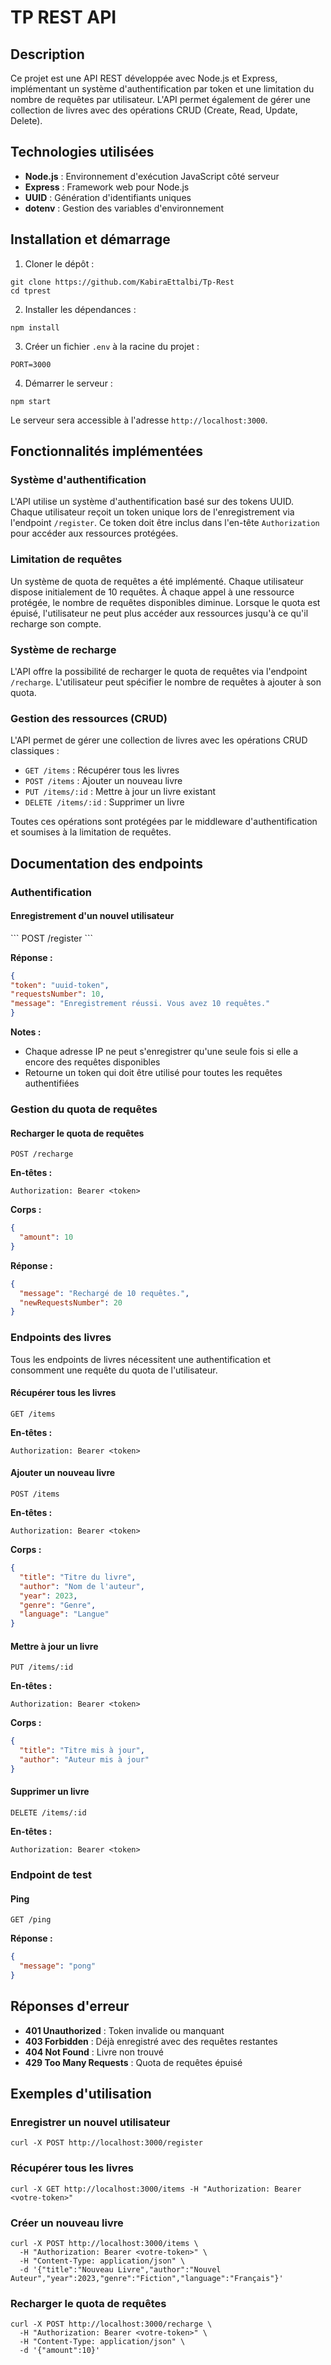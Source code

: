 # TP REST API

## Description

Ce projet est une API REST développée avec Node.js et Express, implémentant un système d'authentification par token et une limitation du nombre de requêtes par utilisateur. L'API permet également de gérer une collection de livres avec des opérations CRUD (Create, Read, Update, Delete).

## Technologies utilisées

- **Node.js** : Environnement d'exécution JavaScript côté serveur
- **Express** : Framework web pour Node.js
- **UUID** : Génération d'identifiants uniques
- **dotenv** : Gestion des variables d'environnement

## Installation et démarrage

1. Cloner le dépôt :
```plaintext
git clone https://github.com/KabiraEttalbi/Tp-Rest
cd tprest
```

2. Installer les dépendances :
```plaintext
npm install
```

3. Créer un fichier `.env` à la racine du projet :
```code
PORT=3000
```

4. Démarrer le serveur :
```plaintext
npm start
```


Le serveur sera accessible à l'adresse `http://localhost:3000`.

## Fonctionnalités implémentées

### Système d'authentification

L'API utilise un système d'authentification basé sur des tokens UUID. Chaque utilisateur reçoit un token unique lors de l'enregistrement via l'endpoint `/register`. Ce token doit être inclus dans l'en-tête `Authorization` pour accéder aux ressources protégées.

### Limitation de requêtes

Un système de quota de requêtes a été implémenté. Chaque utilisateur dispose initialement de 10 requêtes. À chaque appel à une ressource protégée, le nombre de requêtes disponibles diminue. Lorsque le quota est épuisé, l'utilisateur ne peut plus accéder aux ressources jusqu'à ce qu'il recharge son compte.

### Système de recharge

L'API offre la possibilité de recharger le quota de requêtes via l'endpoint `/recharge`. L'utilisateur peut spécifier le nombre de requêtes à ajouter à son quota.

### Gestion des ressources (CRUD)

L'API permet de gérer une collection de livres avec les opérations CRUD classiques :
- `GET /items` : Récupérer tous les livres
- `POST /items` : Ajouter un nouveau livre
- `PUT /items/:id` : Mettre à jour un livre existant
- `DELETE /items/:id` : Supprimer un livre

Toutes ces opérations sont protégées par le middleware d'authentification et soumises à la limitation de requêtes.

## Documentation des endpoints

### Authentification

#### Enregistrement d'un nouvel utilisateur
\`\`\`
POST /register
\`\`\`

**Réponse :**
```json
{
"token": "uuid-token",
"requestsNumber": 10,
"message": "Enregistrement réussi. Vous avez 10 requêtes."
}
```

**Notes :**

- Chaque adresse IP ne peut s'enregistrer qu'une seule fois si elle a encore des requêtes disponibles
- Retourne un token qui doit être utilisé pour toutes les requêtes authentifiées


### Gestion du quota de requêtes

#### Recharger le quota de requêtes

```plaintext
POST /recharge
```

**En-têtes :**

```plaintext
Authorization: Bearer <token>
```

**Corps :**

```json
{
  "amount": 10
}
```

**Réponse :**

```json
{
  "message": "Rechargé de 10 requêtes.",
  "newRequestsNumber": 20
}
```

### Endpoints des livres

Tous les endpoints de livres nécessitent une authentification et consomment une requête du quota de l'utilisateur.

#### Récupérer tous les livres

```plaintext
GET /items
```

**En-têtes :**

```plaintext
Authorization: Bearer <token>
```

#### Ajouter un nouveau livre

```plaintext
POST /items
```

**En-têtes :**

```plaintext
Authorization: Bearer <token>
```

**Corps :**

```json
{
  "title": "Titre du livre",
  "author": "Nom de l'auteur",
  "year": 2023,
  "genre": "Genre",
  "language": "Langue"
}
```

#### Mettre à jour un livre

```plaintext
PUT /items/:id
```

**En-têtes :**

```plaintext
Authorization: Bearer <token>
```

**Corps :**

```json
{
  "title": "Titre mis à jour",
  "author": "Auteur mis à jour"
}
```

#### Supprimer un livre

```plaintext
DELETE /items/:id
```

**En-têtes :**

```plaintext
Authorization: Bearer <token>
```

### Endpoint de test

#### Ping

```plaintext
GET /ping
```

**Réponse :**

```json
{
  "message": "pong"
}
```

## Réponses d'erreur

- **401 Unauthorized** : Token invalide ou manquant
- **403 Forbidden** : Déjà enregistré avec des requêtes restantes
- **404 Not Found** : Livre non trouvé
- **429 Too Many Requests** : Quota de requêtes épuisé


## Exemples d'utilisation

### Enregistrer un nouvel utilisateur

```shellscript
curl -X POST http://localhost:3000/register
```

### Récupérer tous les livres

```shellscript
curl -X GET http://localhost:3000/items -H "Authorization: Bearer <votre-token>"
```

### Créer un nouveau livre

```shellscript
curl -X POST http://localhost:3000/items \
  -H "Authorization: Bearer <votre-token>" \
  -H "Content-Type: application/json" \
  -d '{"title":"Nouveau Livre","author":"Nouvel Auteur","year":2023,"genre":"Fiction","language":"Français"}'
```

### Recharger le quota de requêtes

```shellscript
curl -X POST http://localhost:3000/recharge \
  -H "Authorization: Bearer <votre-token>" \
  -H "Content-Type: application/json" \
  -d '{"amount":10}'
```
